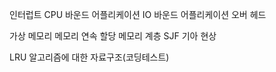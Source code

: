 인터럽트
CPU 바운드 어플리케이션
IO 바운드 어플리케이션
오버 헤드

가상 메모리
메모리 연속 할당
메모리 계층
SJF 기아 현상

LRU 알고리즘에 대한 자료구조(코딩테스트)

